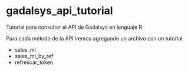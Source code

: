 # gadalsys_api_tutorial
Tutorial para consultar el API de Gadalsys en lenguaje R 



Para cada método de la API iremos agregando un archivo con un tutorial

- sales_ml 
- sales_ml_by_ref
- refrescar_token


